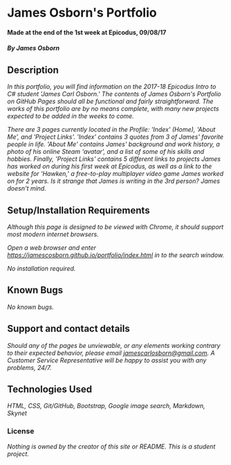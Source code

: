 # James Osborn's Portfolio

#### Made at the end of the 1st week at Epicodus, 09/08/17

#### _**By James Osborn**_

## Description

_In this portfolio, you will find information on the 2017-18 Epicodus Intro to C# student 'James Carl Osborn.' The contents of James Osborn's Portfolio on GitHub Pages should all be functional and fairly straightforward. The works of this portfolio are by no means complete, with many new projects expected to be added in the weeks to come._

_There are 3 pages currently located in the Profile: 'Index' (Home), 'About Me', and 'Project Links'. 'Index' contains 3 quotes from 3 of James' favorite people in life. 'About Me' contains James' background and work history, a photo of his online Steam 'avatar', and a list of some of his skills and hobbies. Finally, 'Project Links' contains 5 different links to projects James has worked on during his first week at Epicodus, as well as a link to the website for 'Hawken,' a free-to-play multiplayer video game James worked on for 2 years. Is it strange that James is writing in the 3rd person? James doesn't mind._

## Setup/Installation Requirements

_Although this page is designed to be viewed with Chrome, it should support most modern internet browsers._

_Open a web browser and enter https://jamescosborn.github.io/portfolio/index.html in to the search window._

_No installation required._

## Known Bugs

_No known bugs._

## Support and contact details

_Should any of the pages be unviewable, or any elements working contrary to their expected behavior, please email jamescarlosborn@gmail.com. A Customer Service Representative will be happy to assist you with any problems, 24/7._

## Technologies Used

_HTML,_
_CSS,_
_Git/GitHub,_
_Bootstrap,_
_Google image search,_
_Markdown,_
_Skynet_

### License

*Nothing is owned by the creator of this site or README. This is a student project.*
